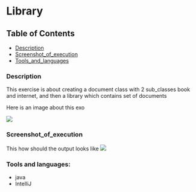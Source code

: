 ﻿<h1>Library</h1>

## Table of Contents

- [Description](#Description)
- [Screenshot_of_execution](#Screenshot_of_execution)
- [Tools_and_languages](#Tools_and_languages)

<h3>Description</h3>

This exercise is about creating a document class with 2 sub_classes book and internet, and then a library which contains set of documents

Here is an image about this exo

<img src="https://imgur.com/qDjLaSr.png">

<h3>Screenshot_of_execution</h3>
This how should the output looks like

<img src="https://imgur.com/hwZn4rX.png">

<h3>Tools and languages:</h3>

- java
- IntelliJ
